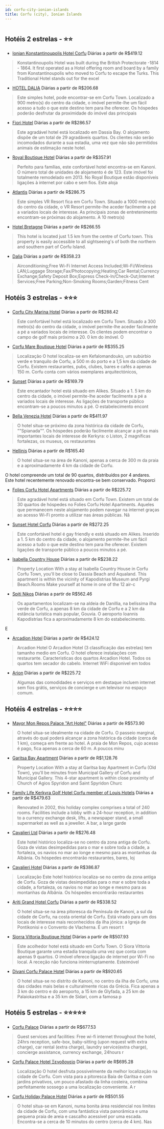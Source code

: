 ```yaml
---
id: corfu-city-ionian-islands
title: Corfu (city), Ionian Islands
---
```


<center><img src="http://photos.hotelbeds.com/giata/00/007953/007953a_hb_a_001.jpg" alt="" /></center>


## Hotéis 2 estrelas - ⭐️⭐️

-    [Ionian Konstantinoupolis Hotel Corfu](https://www.hurb.com/hoteis/corfu-city/ionian-konstantinoupolis-hotel-corfu-JNP-JP357912?cmp=18055) Diárias a partir de R$419.12
   > Konstantinoupolis Hotel was built during the British Protectorate -1814 - 1864. It first operated as a Hotel offering room and board by a family from Konstantinoupolis who moved to Corfu to escape the Turks.
This Traditional Hotel stands out for the excel
-    [HOTEL DALIA](https://www.hurb.com/hoteis/corfu-city/hotel-dalia-JNP-JP678193?cmp=18055) Diárias a partir de R$206.68
   > Este simples hotel, pode encontrar-se em Corfu Town. Localizado a 900 metro(s) do centro da cidade, o imóvel permite-lhe um fácil acesso a tudo o que este destino tem para lhe oferecer. Os hóspedes poderão desfrutar da proximidade do imóvel das principais
-    [Fiori Hotel](https://www.hurb.com/hoteis/corfu-city/fiori-hotel-JNP-JP805407?cmp=18055) Diárias a partir de R$286.57
   > Este agradável hotel está localizado em Dassia Bay. O alojamento dispõe de um total de 29 agradáveis quartos. Os clientes não serão incomodados durante a sua estadia, uma vez que não são permitidos animais de estimação neste hotel. 
-    [Royal Boutique Hotel](https://www.hurb.com/hoteis/corfu-city/royal-boutique-hotel-JNP-JP253603?cmp=18055) Diárias a partir de R$357.91
   > Perfeito para famílias, este confortável hotel encontra-se em Kanoni. O número total de unidades de alojamento é de 123. Este imóvel foi totalmente remodelado em 2013. No Royal Boutique estão disponíveis ligações à internet por cabo e sem fios. Este aloja
-    [Atlantis](https://www.hurb.com/hoteis/corfu-city/atlantis-JNP-JP044690?cmp=18055) Diárias a partir de R$286.75
   > Este simples VR Resort fica em Corfu Town. Situado a 1000 metro(s) do centro da cidade, o VR Resort permite-lhe aceder facilmente a pé a variados locais de interesse. As principais zonas de entretenimento encontram-se próximas do alojamento. A 10 metro(s)
-    [Hotel Bretagne](https://www.hurb.com/hoteis/corfu-city/hotel-bretagne-JNP-JP026257?cmp=18055) Diárias a partir de R$266.55
   > This hotel is located just 1.5 km from the centre of Corfu town. This property is easily accessible to all sightseeing&apos;s of both the northern and southern part of Corfu Island.
-    [Dalia](https://www.hurb.com/hoteis/corfu-city/dalia-JNP-JP876987?cmp=18055) Diárias a partir de R$358.23
   > Airconditioning;Free Wi-Fi Internet Access Included;Wi-Fi/Wireless LAN;Luggage Storage;Fax/Photocopying;Heating;Car Rental;Currency Exchange;Safety Deposit Box;Express Check-In/Check-Out;Internet Services;Free Parking;Non-Smoking Rooms;Garden;Fitness Cent

## Hotéis 3 estrelas - ⭐️⭐️⭐️

-    [Corfu City Marina Hotel](https://www.hurb.com/hoteis/corfu-city/corfu-city-marina-hotel-JNP-JP864893?cmp=18055) Diárias a partir de R$288.42
   > Este confortável hotel está localizado em Corfu Town. Situado a 300 metro(s) do centro da cidade, o imóvel permite-lhe aceder facilmente a pé a variados locais de interesse. Os clientes podem encontrar o campo de golf mais próximo a 20. 0 km do imóvel. O 
-    [Corfu Mare Boutique Hotel](https://www.hurb.com/hoteis/corfu-city/corfu-mare-boutique-hotel-JNP-JP012576?cmp=18055) Diárias a partir de R$355.25
   > Localização
O hotel localiza-se em Kefalomandouko, um subúrbio verde e tranquilo de Corfu, a 500 m do porto e a 1,5 km da cidade de Corfu. Existem restaurantes, pubs, clubes, bares e cafés a apenas 150 m. Corfu conta com vários exemplares arquitectónicos,
-    [Sunset](https://www.hurb.com/hoteis/corfu-city/sunset-JNP-JP719113?cmp=18055) Diárias a partir de R$169.79
   > Este encantador hotel está situado em Alikes. Situado a 1. 5 km do centro da cidade, o imóvel permite-lhe aceder facilmente a pé a variados locais de interesse. As ligações de transporte público encontram-se a poucos minutos a pé. O estabelecimento encont
-    [Bella Venezia Hotel](https://www.hurb.com/hoteis/corfu-city/bella-venezia-hotel-JNP-JP068464?cmp=18055) Diárias a partir de R$411.97
   > O hotel situa-se próximo da zona histórica da cidade de Corfu, &quot;&quot;Spianada&quot;&quot;. Os hóspedes poderão facilmente alcançar a pé os mais importantes locais de interesse de Kerkyra: o Liston, 2 magníficas fortalezas, os museus, os restaurantes
-    [Hellinis](https://www.hurb.com/hoteis/corfu-city/hellinis-JNP-JP316273?cmp=18055) Diárias a partir de R$165.40
   > O hotel situa-se na área de Kanoni, apenas a cerca de 300 m da praia e a aproximadamente 4 km da cidade de Corfu.

O hotel compreende um total de 90 quartos, distribuídos por 4 andares. Este hotel recentemente renovado encontra-se bem conservado. Proporci
-    [Folies Corfu Hotel Apartments](https://www.hurb.com/hoteis/corfu-city/folies-corfu-hotel-apartments-JNP-JP670364?cmp=18055) Diárias a partir de R$225.72
   > Este agradável hotel está situado em Corfu Town. Existem um total de 30 quartos de hóspedes no Folies Corfu Hotel Apartments. Aqueles que permanecem neste alojamento podem navegar na internet graças ao acesso Wi-Fi pronto a utilizar nas áreas públicas. Nã
-    [Sunset Hotel Corfu](https://www.hurb.com/hoteis/corfu-city/sunset-hotel-corfu-JNP-JP091337?cmp=18055) Diárias a partir de R$272.25
   > Este confortável hotel é gay friendly e está situado em Alikes. Inserido a 1. 5 km do centro da cidade, o alojamento permite-lhe um fácil acesso a tudo o que este destino tem para lhe oferecer. Existem ligações de transporte público a poucos minutos a pé.
-    [Isabella Country House](https://www.hurb.com/hoteis/corfu-city/isabella-country-house-JNP-JP808289?cmp=18055) Diárias a partir de R$238.22
   > Property Location With a stay at Isabella Country House in Corfu Corfu Town, you&apos;ll be close to Dassia Beach and Aqualand. This apartment is within the vicinity of Kapodistrias Museum and Pyrgi Beach.Rooms Make yourself at home in one of the 12 air-c
-    [Spiti Nikos](https://www.hurb.com/hoteis/corfu-city/spiti-nikos-JNP-JP057536?cmp=18055) Diárias a partir de R$562.46
   > Os apartamentos localizam-se na aldeia de Danillia, na belíssima ilha verde de Corfu, a apenas 8 km da cidade de Corfu e a 2 km da estância turística mais popular, Gouvia. O aeroporto Ioannis Kapodistrias fica a aproximadamente 8 km do estabelecimento.

E
-    [Arcadion Hotel](https://www.hurb.com/hoteis/corfu-city/arcadion-hotel-JNP-JP129956?cmp=18055) Diárias a partir de R$424.12
   > Arcadion Hotel O Arcadion Hotel (3  classificação  das estrelas) tem tamanho medio em Corfu. O hotel oferece instalações com restaurante. Caracteristicas dos quartos Arcadion Hotel. Todos os quartos tem secador do cabelo. Internet WiFi disponivel em todos
-    [Arion](https://www.hurb.com/hoteis/corfu-city/arion-JNP-JP005864?cmp=18055) Diárias a partir de R$225.72
   > Algumas das comodidades e serviços em destaque incluem internet sem fios grátis, serviços de concierge e um televisor no espaço comum.

## Hotéis 4 estrelas - ⭐️⭐️⭐️⭐️

-    [Mayor Mon Repos Palace "Art Hotel"](https://www.hurb.com/hoteis/corfu-city/mayor-mon-repos-palace-art-hotel-JNP-JP314538?cmp=18055) Diárias a partir de R$573.90
   > O hotel situa-se idealmente na cidade de Corfu. O passeio marginal, através do qual poderá alcançar a zona histórica da cidade (cerca de 1 km), começa em frente ao hotel. A praia de Mon Repos, cujo acesso é pago, fica apenas a cerca de 60 m. A poucos minu
-    [Garitsa Bay Apartment](https://www.hurb.com/hoteis/corfu-city/garitsa-bay-apartment-JNP-JP865877?cmp=18055) Diárias a partir de R$1,128.76
   > Property Location With a stay at Garitsa bay Apartment in Corfu (Old Town), you&apos;ll be minutes from Municipal Gallery of Corfu and Municipal Gallery.  This 4-star apartment is within close proximity of Church of Agios Spyridon and Saint Spyridon Churc
-    [Family Life Kerkyra Golf Hotel Corfu member of Louis Hotels](https://www.hurb.com/hoteis/corfu-city/family-life-kerkyra-golf-hotel-corfu-member-of-louis-hotels-JNP-JP087628?cmp=18055) Diárias a partir de R$479.63
   > Renovated in 2002, this holiday complex comprises a total of 240 rooms. Facilities include a lobby with a 24-hour reception, in addition to a currency exchange desk, lifts, a newspaper stand, a small supermarket as well as a jeweller. A bar, a large garde
-    [Cavalieri Ltd](https://www.hurb.com/hoteis/corfu-city/cavalieri-ltd-JNP-JP233979?cmp=18055) Diárias a partir de R$276.48
   > Este hotel histórico localiza-se no centro da zona antiga de Corfu. Goza de vistas desimpedidas para o mar e sobre toda a cidade, a fortaleza, os navios no mar ao longe e mesmo para as montanhas da Albânia. Os hóspedes encontrarão restaurantes, bares, loj
-    [Cavalieri Hotel](https://www.hurb.com/hoteis/corfu-city/cavalieri-hotel-JNP-JP012752?cmp=18055) Diárias a partir de R$386.87
   > Localização
Este hotel histórico localiza-se no centro da zona antiga de Corfu. Goza de vistas desimpedidas para o mar e sobre toda a cidade, a fortaleza, os navios no mar ao longe e mesmo para as montanhas da Albânia. Os hóspedes encontrarão restaurantes
-    [Ariti Grand Hotel Corfu](https://www.hurb.com/hoteis/corfu-city/ariti-grand-hotel-corfu-JNP-JP751519?cmp=18055) Diárias a partir de R$338.52
   > O hotel situa-se na área pitoresca da Península de Kanoni, a sul da cidade de Corfu, na costa oriental de Corfu. Está virado para um dos locais de interesse mais reconhecidos da ilha jónica: a Igreja de Pontikonisi e o Convento de Vlacherna. É um resort t
-    [Siorra Vittoria Boutique Hotel](https://www.hurb.com/hoteis/corfu-city/siorra-vittoria-boutique-hotel-JNP-JP719114?cmp=18055) Diárias a partir de R$507.93
   > Este acolhedor hotel está situado em Corfu Town. O Siora Vittoria Boutique garante uma estadia tranquila uma vez que conta com apenas 9 quartos. O imóvel oferece ligação de internet por Wi-Fi no local. A receção não funciona ininterruptamente. Esteimóvel 
-    [Divani Corfu Palace Hotel](https://www.hurb.com/hoteis/corfu-city/divani-corfu-palace-hotel-JNP-JP843421?cmp=18055) Diárias a partir de R$920.65
   > O hotel situa-se no distrito de Kanoni, no centro da ilha de Corfu, uma das cidades mais belas e culturalmente ricas da Grécia. Fica apenas a 3 km do centro e do aeroporto, a 15 km de Glyfada, a 25 km de Palaiokastritsa e a 35 km de Sidari, com a famosa p

## Hotéis 5 estrelas - ⭐️⭐️⭐️⭐️⭐️

-    [Corfu Palace](https://www.hurb.com/hoteis/corfu-city/corfu-palace-JNP-JP968201?cmp=18055) Diárias a partir de R$677.53
   > Guest services and facilities: Free wi-fi internet throughout the hotel, 24hrs reception, safe-box, baby-sitting (upon request with extra charge), car rental (extra charge), laundry service(extra charge), concierge assistance, currency exchange, 24hours r
-    [Corfu Palace Hotel Ξενοδοχείο](https://www.hurb.com/hoteis/corfu-city/corfu-palace-hotel-ksenodokheio-JNP-JP01058C?cmp=18055) Diárias a partir de R$695.28
   > Localização
O hotel desfruta possivelmente da melhor localização na cidade de Corfu. Com vista para a pitoresca Baía de Garitsa e com jardins privativos, um pouco afastado da linha costeira, combina perfeitamente sossego a uma localização conveniente. A r
-    [Corfu Holiday Palace Hotel](https://www.hurb.com/hoteis/corfu-city/corfu-holiday-palace-hotel-JNP-JP985665?cmp=18055) Diárias a partir de R$501.55
   > O hotel situa-se em Kanoni, numa bonita área residencial nos limites da cidade de Corfu, com uma fantástica vista panorâmica e uma pequena praia de areia e cascalho acessível por uma escada. Encontra-se a cerca de 10 minutos do centro (cerca de 4 km). Nas
